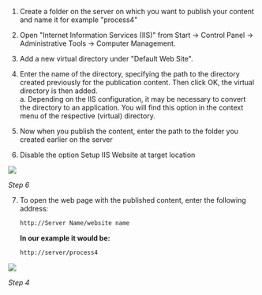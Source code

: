 1.  Create a folder on the server on which you want to publish your
    content and name it for example "process4"  
      
2.  Open "Internet Information Services (IIS)" from Start → Control
    Panel → Administrative Tools → Computer Management.  
      
3.  Add a new virtual directory under "Default Web Site".  
      
4.  Enter the name of the directory, specifying the path to the
    directory created previously for the publication content. Then click
    OK, the virtual directory is then added.  
    a. Depending on the IIS configuration, it may be necessary to
    convert the directory to an application. You will find this option
    in the context menu of the respective (virtual) directory.   
      
5.  Now when you publish the content, enter the path to the folder you
    created earlier on the server  
      
6.  Disable the option Setup IIS Website at target location  


![](//images.ctfassets.net/utx1h0gfm1om/5HBv1x48EguGSCOWIMaGUi/d95c1ccbf3e0881c933330fb05289739/329056.png)

*Step 6*

      
7.  To open the web page with the published content, enter the following
    address:

    ``` xml
    http://Server Name/website name
    ```

    **In our example it would be:**


    ``` xml
    http://server/process4
    ```

![](//images.ctfassets.net/utx1h0gfm1om/6pSHbkvVO8GIg0mOOOSCAa/1ac6e5c6de746c5a2b791e2f668cb8c5/328516.png)

*Step 4*
